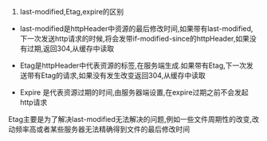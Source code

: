 1. last-modified,Etag,expire的区别
  - last-modified是httpHeader中资源的最后修改时间,如果带有last-modified,下一次发送http请求的时候,将会发带if-modified-since的httpHeader,如果没有过期,返回304,从缓存中读取

  - Etag是httpHeader中代表资源的标签,在服务端生成.如果带有Etag,下一次发送带有Etag的请求,如果没有发生改变返回304,从缓存中读取

  - Expire 是代表资源过期的时间,由服务器端设置,在expire过期之前不会发起http请求

Etag主要是为了解决last-modified无法解决的问题,例如一些文件周期性的改变,改动频率高或者某些服务器无法精确得到文件的最后修改时间